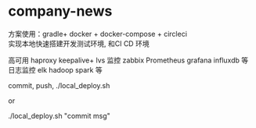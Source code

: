 # company-news


方案使用：gradle+ docker + docker-compose + circleci  
     实现本地快速搭建开发测试环境, 和CI CD 环境


高可用 haproxy keepalive+ lvs 
监控 zabbix Prometheus grafana influxdb 等
日志监控  elk  hadoop spark 等



commit, push, ./local_deploy.sh

or 

./local_deploy.sh "commit msg"
